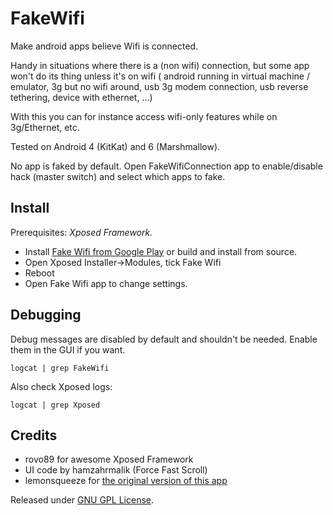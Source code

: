 FakeWifi
==================

Make android apps believe Wifi is connected.

Handy in situations where there is a (non wifi) connection, but some app won't do its thing unless it's on wifi
( android running in virtual machine / emulator, 3g but no wifi around, usb 3g modem connection, usb reverse tethering, device with ethernet, ...)

With this you can for instance access wifi-only features while on 3g/Ethernet, etc.

Tested on Android 4 (KitKat) and 6 (Marshmallow).

No app is faked by default. Open FakeWifiConnection app to enable/disable hack (master switch) and select which apps to fake.

Install
-------
Prerequisites: *Xposed Framework.*

- Install [Fake Wifi from Google Play](https://play.google.com/store/apps/details?id=eu.chylek.adam.fakewifi) or build and install from source.  
- Open Xposed Installer->Modules, tick Fake Wifi  
- Reboot
- Open Fake Wifi app to change settings.

Debugging
---------

Debug messages are disabled by default and shouldn't be needed. Enable them in the GUI if you want.

`logcat | grep FakeWifi`

Also check Xposed logs:

`logcat | grep Xposed`

Credits
-------

- rovo89 for awesome Xposed Framework
- UI code by hamzahrmalik (Force Fast Scroll)
- lemonsqueeze for [the original version of this app](https://github.com/lemonsqueeze/FakeWifiConnection/)

Released under [GNU GPL License](https://raw.github.com/chylek/FakeWifi/master/LICENSE).
